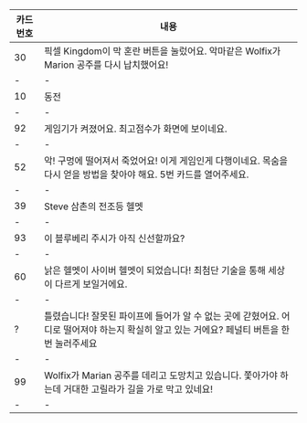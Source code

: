 |카드번호|내용|
|-|-|
|30|픽셀 Kingdom이 막 혼란 버튼을 눌렀어요. 악마같은 Wolfix가 Marion 공주를 다시 납치했어요!
|-|-|
|10|동전
|-|-|
|92|게임기가 켜졌어요. 최고점수가 화면에 보이네요.|
|-|-|
|52|악! 구멍에 떨어져서 죽었어요! 이게 게임인게 다행이네요. 목숨을 다시 얻을 방법을 찾아야 해요. 5번 카드를 열어주세요.|
|-|-|
|39|Steve 삼촌의 전조등 헬멧|
|-|-|
|93|이 블루베리 주시가 아직 신선할까요?|
|-|-|
|60|낡은 헬멧이 사이버 헬멧이 되었습니다! 최첨단 기술을 통해 세상이 다르게 보일거에요.|
|-|-|
|?|틀렸습니다! 잘못된 파이프에 들어가 알 수 없는 곳에 갇혔어요. 어디로 떨어져야 하는지 확실히 알고 있는 거에요? 페널티 버튼을 한번 눌러주세요|
|-|-|
|99|Wolfix가 Marian 공주를 데리고 도망치고 있습니다. 쫓아가야 하는데 거대한 고릴라가 길을 가로 막고 있네요!|
|-|-|
